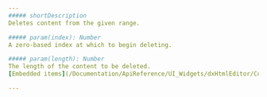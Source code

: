 ```yaml
---
##### shortDescription
Deletes content from the given range.

##### param(index): Number
A zero-based index at which to begin deleting.

##### param(length): Number
The length of the content to be deleted.      
[Embedded items](/Documentation/ApiReference/UI_Widgets/dxHtmlEditor/Configuration/toolbar/items/#formatName/formats) have a length of 1.

---
```

